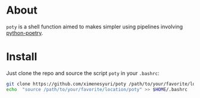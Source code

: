 # About

`poty` is a shell function aimed to makes simpler using pipelines involving [python-poetry](https://python-poetry.org/).

# Install

Just clone the repo and source the script `poty` in your `.bashrc`:

```bash
git clone https://github.com/ximenesyuri/poty /path/to/your/favorite/location
echo  "source /path/to/your/favorite/location/poty" >> $HOME/.bashrc
```
